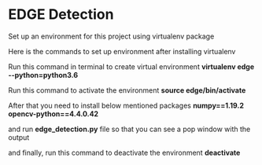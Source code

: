 # EDGE Detection

Set up an environment for this project using virtualenv package

Here is the commands to set up environment after installing virtualenv

Run this command in terminal to create virtual environment 
    **virtualenv edge --python=python3.6**

Run this command to activate the environment 
    __source edge/bin/activate__

After that you need to install below mentioned packages
    **numpy==1.19.2**
    **opencv-python==4.4.0.42**

and run **edge_detection.py** file so that you can see a pop window with the output

and finally, run this command to deactivate the environment
    **deactivate**

